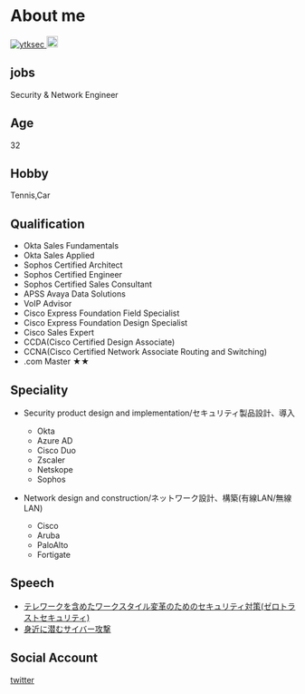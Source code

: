 # About me

<p align="left"> 
  <a href="https://github.com/ytksec/ytksec/">
    <img src="https://komarev.com/ghpvc/?username=ytksec" alt="ytksec" />
  </a>
  <a href="http://twitter.com/ytksec">
    <img height="20" src="https://img.shields.io/twitter/follow/ytksec?label=Twitter&logo=twitter&style=flat" />
  </a>
</p>


## jobs

Security & Network Engineer

## Age

32

## Hobby

Tennis,Car

## Qualification

+ Okta Sales Fundamentals  
+ Okta Sales Applied  
+ Sophos Certified Architect  
+ Sophos Certified Engineer  
+ Sophos Certified Sales Consultant  
+ APSS Avaya Data Solutions  
+ VoIP Advisor  
+ Cisco Express Foundation Field Specialist  
+ Cisco Express Foundation Design Specialist  
+ Cisco Sales Expert  
+ CCDA(Cisco Certified Design Associate)  
+ CCNA(Cisco Certified Network Associate Routing and Switching)  
+ .com Master ★★  

## Speciality

+ Security product design and implementation/セキュリティ製品設計、導入  
  + Okta  
  + Azure AD  
  + Cisco Duo  
  + Zscaler  
  + Netskope  
  + Sophos  

+ Network design and construction/ネットワーク設計、構築(有線LAN/無線LAN)    
  + Cisco  
  + Aruba  
  + PaloAlto  
  + Fortigate  
  
## Speech

+ [テレワークを含めたワークスタイル変革のためのセキュリティ対策(ゼロトラストセキュリティ)](https://tsuzuki.jp/event/event_2020/es480.html)
+ [身近に潜むサイバー攻撃](https://c-consul.co.jp/kunimamori_8th/result/)


## Social Account

  [twitter](https://twitter.com/ytksec)


